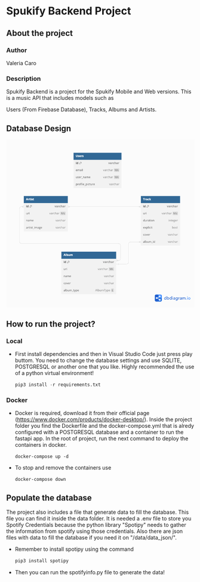 # Spukify Backend Project

## About the project

### Author

Valeria Caro

### Description

Spukify Backend is a project for the Spukify Mobile and Web versions. This is a music API that includes models such as

Users (From Firebase Database), Tracks, Albums and Artists.

## Database Design

![title](public/Diagram.png)

## How to run the project?

### Local

- First install dependencies and then in Visual Studio Code just press play buttom. You need to change the database settings and use SQLITE, POSTGRESQL or another one that you like. Highly recommended the use of a python virtual environment!

  ```python
  pip3 install -r requirements.txt
  ```

### Docker

- Docker is required, download it from their official page (https://www.docker.com/products/docker-desktop/). Inside the project folder you find the Dockerfile and the docker-compose.yml that is alredy configured with a POSTGRESQL database and a container to run the fastapi app. In the root of project, run the next command to deploy the containers in docker.

  ```docker
  docker-compose up -d
  ```
- To stop and remove the containers use

  ```docker
  docker-compose down
  ```

## Populate the database

The project also includes a file that generate data to fill the database. This file you can find it inside the data folder. It is needed a .env file to store you Spotify Credentials because the python library "Spotipy" needs to gather the information from spotify using those credentials. Also there are json files with data to fill the database if you need it on "/data/data_json/".

- Remember to install spotipy using the command

  ```python
  pip3 install spotipy
  ```
- Then you can run the spotifyinfo.py file to generate the data!
